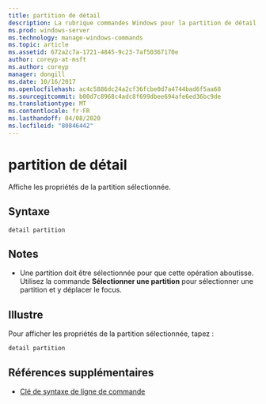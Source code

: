 ```yaml
---
title: partition de détail
description: La rubrique commandes Windows pour la partition de détail, qui affiche les propriétés de la partition sélectionnée.
ms.prod: windows-server
ms.technology: manage-windows-commands
ms.topic: article
ms.assetid: 672a2c7a-1721-4845-9c23-7af50367170e
author: coreyp-at-msft
ms.author: coreyp
manager: dongill
ms.date: 10/16/2017
ms.openlocfilehash: ac4c5886dc24a2cf36fcbe0d7a4744bad6f5aa68
ms.sourcegitcommit: b00d7c8968c4adc8f699dbee694afe6ed36bc9de
ms.translationtype: MT
ms.contentlocale: fr-FR
ms.lasthandoff: 04/08/2020
ms.locfileid: "80846442"
---
```

# <a name="detail-partition"></a>partition de détail

Affiche les propriétés de la partition sélectionnée.

## <a name="syntax"></a>Syntaxe

```
detail partition
```

## <a name="remarks"></a>Notes

-   Une partition doit être sélectionnée pour que cette opération aboutisse. Utilisez la commande **Sélectionner une partition** pour sélectionner une partition et y déplacer le focus.

## <a name="examples"></a><a name=BKMK_examples></a>Illustre

Pour afficher les propriétés de la partition sélectionnée, tapez :
```
detail partition
```

## <a name="additional-references"></a>Références supplémentaires

- [Clé de syntaxe de ligne de commande](command-line-syntax-key.md)

